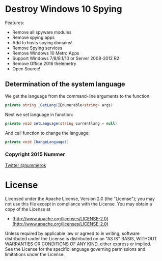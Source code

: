 # Destroy Windows 10 Spying

Features:
  - Remove all spyware modules
  - Remove spying apps
  - Add to hosts spying domains!
  - Remove Spying services
  - Remove Windows 10 Metro Apps
  - Support Windows 7/8/8.1/10 or Server 2008-2012 R2
  - Remove Office 2016 thelemetry
  - Open Source!

## Determination of the system language
We get the language from the command-line arguments to the function:
```cs
private string _GetLang(IEnumerable<string> args)
```
Next we set language in function:
```cs
private void SetLanguage(string currentlang = null)
```
And call function to change the language:
```cs
private void ChangeLanguage()
```

### Copyright 2015 Nummer

[Twitter @nummerok](https://twitter.com/nummerok)
# License
Licensed under the Apache License, Version 2.0 (the "License");
you may not use this file except in compliance with the License.
You may obtain a copy of the License at

  * [http://www.apache.org/licenses/LICENSE-2.0](http://www.apache.org/licenses/LICENSE-2.0)

Unless required by applicable law or agreed to in writing, software
distributed under the License is distributed on an "AS IS" BASIS,
WITHOUT WARRANTIES OR CONDITIONS OF ANY KIND, either express or implied.
See the License for the specific language governing permissions and
limitations under the License.